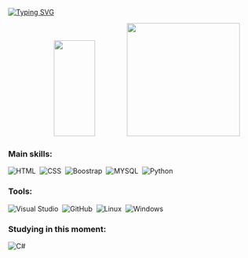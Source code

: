 [![Typing SVG](https://readme-typing-svg.herokuapp.com/?color=48CBE9&size=35&center=true&vCenter=true&width=1000&lines=Hello,+my+name+is+Isadora+Benner;I'm+20+years+old;I'm+from+Brazil;I'm+a+technology+student;Be+Welcome!+:%29)](https://git.io/typing-svg)

<div align="center">  
  <img width="41%" height="195px" src="https://github-readme-stats.vercel.app/api/top-langs/?username=Bennerisa&layout=compact&hide_border=true&title_color=ED2274&text_color=48CBE9&bg_color=0d1117" />
  <img src="https://im3.ezgif.com/tmp/ezgif-3-580ca0da22.webp" height="230px" />
</div>

### Main skills:
![HTML](https://img.shields.io/badge/-HTML-0D1117?style=for-the-badge&logo=html5&labelColor=0D1117)&nbsp;
![CSS](https://img.shields.io/badge/-CSS-0D1117?style=for-the-badge&logo=CSS3&logoColor=1572B6&labelColor=0D1117)&nbsp;
![Boostrap](https://img.shields.io/badge/-bootstrap-0D1117?style=for-the-badge&logo=bootstrap&labelColor=0D1117)&nbsp;
![MYSQL](https://img.shields.io/badge/-mysql-0D1117?style=for-the-badge&logo=mysql&labelColor=0D1117)&nbsp;
![Python](https://img.shields.io/badge/-python-0D1117?style=for-the-badge&logo=python&logoColor=1572B6&labelColor=0D1117)&nbsp;


### Tools:
![Visual Studio](https://img.shields.io/badge/-Visual%20Studio%20Code-0D1117?style=for-the-badge&logo=visual-studio&logoColor=C8A2C8&labelColor=0D1117)&nbsp;
![GitHub](https://img.shields.io/badge/-GitHub-0D1117?style=for-the-badge&logo=github&labelColor=0D1117)&nbsp;
![Linux](https://img.shields.io/badge/-LINUX-0D1117?style=for-the-badge&logo=linux&labelColor=0D1117)&nbsp;
![Windows](https://img.shields.io/badge/-Windows-0D1117?style=for-the-badge&logo=windows&labelColor=0D1117)&nbsp;


### Studying in this moment:
![C#](https://img.shields.io/badge/-csharp-0D1117?style=for-the-badge&logo=csharp&logoColor=1572B6&labelColor=0D1117)&nbsp;
